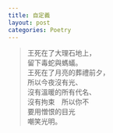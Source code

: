 ```yaml
---
title: 自定義
layout: post
categories: Poetry
---
```

>王死在了大理石地上，<br>留下毒蛇與螞蟻。<br>王死在了月亮的葬禮前夕，<br>所以今夜沒有光、<br>沒有溫暖的所有代名、<br>沒有拘束　所以你不<br>要用憎恨的目光<br>嘲笑光明。